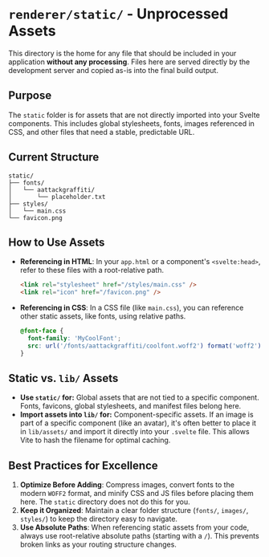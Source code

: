 # `renderer/static/` - Unprocessed Assets

This directory is the home for any file that should be included in your application **without any processing**. Files here are served directly by the development server and copied as-is into the final build output.

## Purpose

The `static` folder is for assets that are not directly imported into your Svelte components. This includes global stylesheets, fonts, images referenced in CSS, and other files that need a stable, predictable URL.

## Current Structure

```
static/
├── fonts/
│   └── aattackgraffiti/
│       └── placeholder.txt
├── styles/
│   └── main.css
└── favicon.png
```

## How to Use Assets

-   **Referencing in HTML**: In your `app.html` or a component's `<svelte:head>`, refer to these files with a root-relative path.

    ```html
    <link rel="stylesheet" href="/styles/main.css" />
    <link rel="icon" href="/favicon.png" />
    ```

-   **Referencing in CSS**: In a CSS file (like `main.css`), you can reference other static assets, like fonts, using relative paths.

    ```css
    @font-face {
      font-family: 'MyCoolFont';
      src: url('/fonts/aattackgraffiti/coolfont.woff2') format('woff2');
    }
    ```

## Static vs. `lib/` Assets

-   **Use `static/` for:** Global assets that are not tied to a specific component. Fonts, favicons, global stylesheets, and manifest files belong here.
-   **Import assets into `lib/` for:** Component-specific assets. If an image is part of a specific component (like an avatar), it's often better to place it in `lib/assets/` and import it directly into your `.svelte` file. This allows Vite to hash the filename for optimal caching.

## Best Practices for Excellence

1.  **Optimize Before Adding**: Compress images, convert fonts to the modern `WOFF2` format, and minify CSS and JS files before placing them here. The `static` directory does not do this for you.
2.  **Keep it Organized**: Maintain a clear folder structure (`fonts/`, `images/`, `styles/`) to keep the directory easy to navigate.
3.  **Use Absolute Paths**: When referencing static assets from your code, always use root-relative absolute paths (starting with a `/`). This prevents broken links as your routing structure changes. 